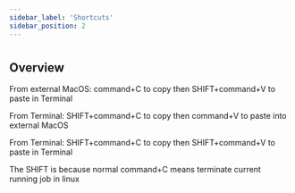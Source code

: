 ```yaml
---
sidebar_label: 'Shortcuts'
sidebar_position: 2
---
```


# 

## **Overview**

From external MacOS: command+C to copy then SHIFT+command+V to paste in Terminal

From Terminal: SHIFT+command+C to copy then command+V to paste into external MacOS

From Terminal: SHIFT+command+C to copy then SHIFT+command+V to paste in Terminal

The SHIFT is because normal command+C means terminate current running job in linux